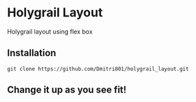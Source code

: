 # Holygrail Layout
Holygrail layout using flex box

## Installation
```
git clone https://github.com/Dmitri801/holygrail_layout.git
```

## Change it up as you see fit!
